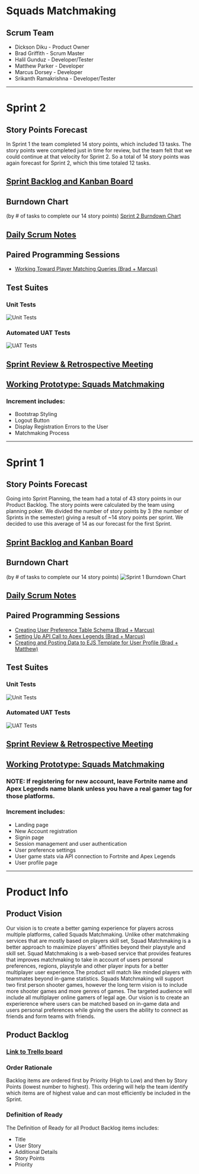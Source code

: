 # Squads Matchmaking

## Scrum Team
* Dickson Diku - Product Owner
* Brad Griffith - Scrum Master
* Halil Gunduz - Developer/Tester 
* Matthew Parker - Developer
* Marcus Dorsey - Developer 
* Srikanth Ramakrishna - Developer/Tester

---

# Sprint 2

## Story Points Forecast
In Sprint 1 the team completed 14 story points, which included 13 tasks. The story points were completed just in time for review, but the team felt that we could continue at that velocity for Sprint 2. So a total of 14 story points was again forecast for Sprint 2, which this time totaled 12 tasks.

## [Sprint Backlog and Kanban Board](https://trello.com/b/qfcXvM8Z)

## Burndown Chart 
(by # of tasks to complete our 14 story points)
[Sprint 2 Burndown Chart](https://kennesawedu-my.sharepoint.com/:x:/g/personal/bgriff77_students_kennesaw_edu/EVDSDOtUzqVIq3ojAJkoZdwBpdfVhtU8xsr3VAASwbx1qQ?e=GdvZ0d)

## [Daily Scrum Notes](https://kennesawedu-my.sharepoint.com/:w:/g/personal/bgriff77_students_kennesaw_edu/EchZzDAXABtBobOCyc6gvsABUof2H5lb8M5LfJC2dlhEyw?e=dcfE8c)

## Paired Programming Sessions
* [Working Toward Player Matching Queries (Brad + Marcus)](https://web.microsoftstream.com/video/64f2ebb8-9f56-44fe-9078-486fa09dff53)

## Test Suites
### Unit Tests
![Unit Tests](https://github.com/dev-brad/Squads-Matchmaking/blob/bd46a4768584e852ef65f4d1da7d168c4695e3ec/readme-images/Squads%20Sprint%201%20Unit%20Tests.PNG)
### Automated UAT Tests
![UAT Tests](https://github.com/dev-brad/Squads-Matchmaking/blob/bd46a4768584e852ef65f4d1da7d168c4695e3ec/readme-images/UAT%20Test%20Results.PNG)

## [Sprint Review & Retrospective Meeting](https://web.microsoftstream.com/video/38560f2d-4848-40bb-a69a-4d55fc02d057)

## [Working Prototype: Squads Matchmaking](https://squads-matchmaking.herokuapp.com/index)

### Increment includes:
* Bootstrap Styling
* Logout Button
* Display Registration Errors to the User
* Matchmaking Process

---

# Sprint 1

## Story Points Forecast
Going into Sprint Planning, the team had a total of 43 story points in our Product Backlog. The story points were calculated by the team using planning poker. We divided the number of story points by 3 (the number of Sprints in the semester) giving a result of ~14 story points per sprint. We decided to use this average of 14 as our forecast for the first Sprint.

## [Sprint Backlog and Kanban Board](https://trello.com/b/qfcXvM8Z)

## Burndown Chart 
(by # of tasks to complete our 14 story points)
![Sprint 1 Burndown Chart](https://github.com/dev-brad/Squads-Matchmaking/blob/bd46a4768584e852ef65f4d1da7d168c4695e3ec/readme-images/Sprint%201%20Burndown%20Chart.PNG)

## [Daily Scrum Notes](https://kennesawedu-my.sharepoint.com/:w:/g/personal/bgriff77_students_kennesaw_edu/EU4EYBiYQCNKs415EpWHmb8ByJ5Syioy62i3dDnV53Bokw?e=lUloeO)

## Paired Programming Sessions
* [Creating User Preference Table Schema (Brad + Marcus)](https://web.microsoftstream.com/video/dca1d007-7467-4ce6-a279-79267b717aeb)
* [Setting Up API Call to Apex Legends (Brad + Marcus)](https://web.microsoftstream.com/video/8523143f-36ae-43c0-a2ea-4ff7ab535919)
* [Creating and Posting Data to EJS Template for User Profile (Brad + Matthew)](https://web.microsoftstream.com/video/c8997516-bdd2-4a82-af77-b135f85841e5)

## Test Suites
### Unit Tests
![Unit Tests](https://github.com/dev-brad/Squads-Matchmaking/blob/bd46a4768584e852ef65f4d1da7d168c4695e3ec/readme-images/Squads%20Sprint%201%20Unit%20Tests.PNG)
### Automated UAT Tests
![UAT Tests](https://github.com/dev-brad/Squads-Matchmaking/blob/bd46a4768584e852ef65f4d1da7d168c4695e3ec/readme-images/UAT%20Test%20Results.PNG)

## [Sprint Review & Retrospective Meeting](https://web.microsoftstream.com/video/38560f2d-4848-40bb-a69a-4d55fc02d057)

## [Working Prototype: Squads Matchmaking](https://squads-matchmaking.herokuapp.com/index)
### NOTE: If registering for new account, leave Fortnite name and Apex Legends name blank unless you have a real gamer tag for those platforms.
### Increment includes:
* Landing page
* New Account registration
* Signin page
* Session management and user authentication
* User preference settings
* User game stats via API connection to Fortnite and Apex Legends
* User profile page

---

# Product Info

## Product Vision
Our vision is to create a better gaming experience for players across multiple platforms, called Squads Matchmaking.  Unlike other matchmaking services that are mostly based on players skill set, Squad Matchmaking is a better approach to maximize players' affinities beyond their playstyle and skill set. Squad Matchmaking is a web-based service that provides features that improves matchmaking to take in account of users personal preferences, regions, playstyle and other player inputs for a better multiplayer user experience.The product will match like minded players with teammates beyond in-game statistics.  Squads Matchmaking will support two first person shooter games, however the long term vision is to include more shooter games and more genres of games.  The targeted audience will include all multiplayer online gamers of legal age.  Our vision is to create an experierence where users can be matched based on in-game data and users personal preferences while giving the users the ability to connect as friends and form teams with friends.


## Product Backlog
### [Link to Trello board](https://trello.com/b/qfcXvM8Z)

### Order Rationale
Backlog items are ordered first by Priority (High to Low) and then by Story Points (lowest number to highest). This ordering will help the team identify which items are of highest value and can most efficiently be included in the Sprint. 

### Definition of Ready
The Definition of Ready for all Product Backlog items includes:
* Title
* User Story
* Additional Details
* Story Points
* Priority
